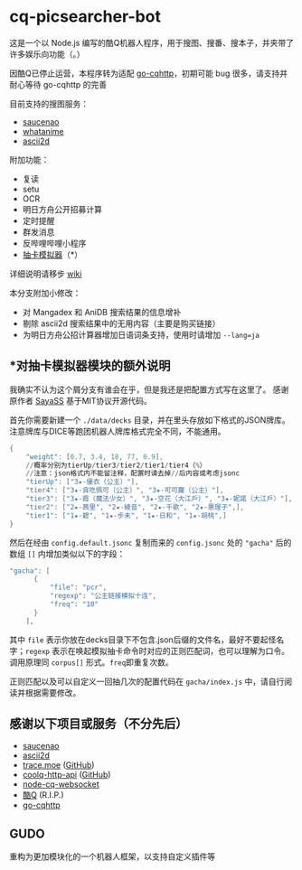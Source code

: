 # cq-picsearcher-bot

这是一个以 Node.js 编写的酷Q机器人程序，用于搜图、搜番、搜本子，并夹带了许多娱乐向功能（。）

因酷Q已停止运营，本程序转为适配 [go-cqhttp](https://github.com/Mrs4s/go-cqhttp)，初期可能 bug 很多，请支持并耐心等待 go-cqhttp 的完善

目前支持的搜图服务：

- [saucenao](https://saucenao.com)
- [whatanime](https://trace.moe)
- [ascii2d](https://ascii2d.net)

附加功能：

- 复读
- setu
- OCR
- 明日方舟公开招募计算
- 定时提醒
- 群发消息
- 反哔哩哔哩小程序
- [抽卡模拟器](https://github.com/SayaSS/CQ-gacha/)（*）

详细说明请移步 [wiki](https://github.com/Tsuk1ko/cq-picsearcher-bot/wiki)

本分支附加小修改：
- 对 Mangadex 和 AniDB 搜索结果的信息增补
- 剔除 ascii2d 搜索结果中的无用内容（主要是购买链接）
- 为明日方舟公招计算器增加日语词条支持，使用时请增加 ```--lang=ja```

## *对抽卡模拟器模块的额外说明
我确实不认为这个屑分支有谁会在乎，但是我还是把配置方式写在这里了。
感谢原作者 [SayaSS](https://github.com/SayaSS) 基于MIT协议开源代码。

首先你需要新建一个 ```./data/decks``` 目录，并在里头存放如下格式的JSON牌库。注意牌库与DICE等跑团机器人牌库格式完全不同，不能通用。
```ps1
{
	"weight": [0.7, 3.4, 18, 77, 0.9], 
    //概率分别为tierUp/tier3/tier2/tier1/tier4（%）
    //注意：json格式内不能留注释，配置时请去掉//后内容或考虑jsonc
	"tierUp": ["3★-優衣（公主）"],
	"tier4": ["3★-貪吃佩可（公主）", "3★-可可蘿（公主）"],
	"tier3": ["3★-霞（魔法少女）", "3★-空花（大江戶）", "3★-妮諾（大江戶）"],
	"tier2": ["2★-茜里", "2★-綾音", "2★-千歌", "2★-惠理子",],
	"tier1": ["1★-碧", "1★-步未", "1★-日和", "1★-胡桃",]
}
```

然后在经由 ```config.default.jsonc``` 复制而来的 ```config.jsonc``` 处的 ```"gacha"``` 后的数组 ```[]``` 内增加类似以下的字段：
```ps1
"gacha": [
      {
          "file": "pcr",
          "regexp": "公主链接模拟十连",
          "freq": "10"
      }
    ],
```
其中 ```file``` 表示你放在decks目录下不包含.json后缀的文件名，最好不要起怪名字；```regexp``` 表示在唤起模拟抽卡命令时对应的正则匹配词，也可以理解为口令。调用原理同 ```corpus[]``` 形式。```freq```即重复次数。

正则匹配以及可以自定义一回抽几次的配置代码在 ```gacha/index.js``` 中，请自行阅读并根据需要修改。

## 感谢以下项目或服务（不分先后）

- [saucenao](https://saucenao.com)
- [ascii2d](https://ascii2d.net)
- [trace.moe](https://trace.moe) ([GitHub](https://github.com/soruly/trace.moe))
- [coolq-http-api](https://cqhttp.cc) ([GitHub](https://github.com/richardchien/coolq-http-api))
- [node-cq-websocket](https://github.com/momocow/node-cq-websocket)
- [酷Q](https://cqp.cc) (R.I.P.)
- [go-cqhttp](https://github.com/Mrs4s/go-cqhttp)

## GUDO

重构为更加模块化的一个机器人框架，以支持自定义插件等
